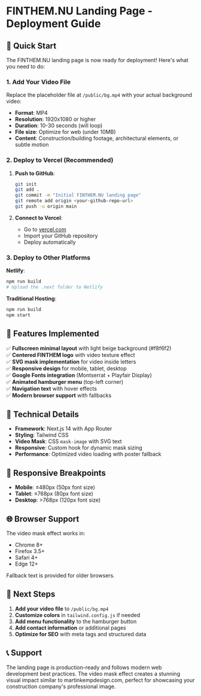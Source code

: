 # FINTHEM.NU Landing Page - Deployment Guide

## 🚀 Quick Start

The FINTHEM.NU landing page is now ready for deployment! Here's what you need to do:

### 1. Add Your Video File
Replace the placeholder file at `/public/bg.mp4` with your actual background video:
- **Format**: MP4
- **Resolution**: 1920x1080 or higher
- **Duration**: 10-30 seconds (will loop)
- **File size**: Optimize for web (under 10MB)
- **Content**: Construction/building footage, architectural elements, or subtle motion

### 2. Deploy to Vercel (Recommended)

1. **Push to GitHub**:
   ```bash
   git init
   git add .
   git commit -m "Initial FINTHEM.NU landing page"
   git remote add origin <your-github-repo-url>
   git push -u origin main
   ```

2. **Connect to Vercel**:
   - Go to [vercel.com](https://vercel.com)
   - Import your GitHub repository
   - Deploy automatically

### 3. Deploy to Other Platforms

**Netlify**:
```bash
npm run build
# Upload the .next folder to Netlify
```

**Traditional Hosting**:
```bash
npm run build
npm start
```

## 🎨 Features Implemented

✅ **Fullscreen minimal layout** with light beige background (#f8f6f2)  
✅ **Centered FINTHEM logo** with video texture effect  
✅ **SVG mask implementation** for video inside letters  
✅ **Responsive design** for mobile, tablet, desktop  
✅ **Google Fonts integration** (Montserrat + Playfair Display)  
✅ **Animated hamburger menu** (top-left corner)  
✅ **Navigation text** with hover effects  
✅ **Modern browser support** with fallbacks  

## 🔧 Technical Details

- **Framework**: Next.js 14 with App Router
- **Styling**: Tailwind CSS
- **Video Mask**: CSS `mask-image` with SVG text
- **Responsive**: Custom hook for dynamic mask sizing
- **Performance**: Optimized video loading with poster fallback

## 📱 Responsive Breakpoints

- **Mobile**: ≤480px (50px font size)
- **Tablet**: ≤768px (80px font size)  
- **Desktop**: >768px (120px font size)

## 🌐 Browser Support

The video mask effect works in:
- Chrome 8+
- Firefox 3.5+
- Safari 4+
- Edge 12+

Fallback text is provided for older browsers.

## 🎯 Next Steps

1. **Add your video file** to `/public/bg.mp4`
2. **Customize colors** in `tailwind.config.js` if needed
3. **Add menu functionality** to the hamburger button
4. **Add contact information** or additional pages
5. **Optimize for SEO** with meta tags and structured data

## 📞 Support

The landing page is production-ready and follows modern web development best practices. The video mask effect creates a stunning visual impact similar to martinkempdesign.com, perfect for showcasing your construction company's professional image.
